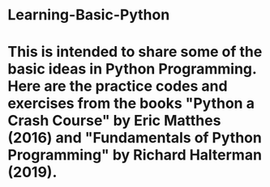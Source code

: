 # Learning-Basic-Python
# This is intended to share some of the basic ideas in Python Programming. Here are the practice codes and exercises from the books "Python a Crash Course" by Eric Matthes (2016) and  "Fundamentals of Python Programming" by Richard Halterman (2019).
